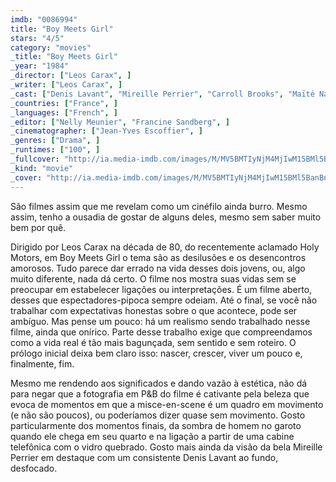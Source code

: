 ```yaml
---
imdb: "0086994"
title: "Boy Meets Girl"
stars: "4/5"
category: "movies"
_title: "Boy Meets Girl"
_year: "1984"
_director: ["Leos Carax", ]
_writer: ["Leos Carax", ]
_cast: ["Denis Lavant", "Mireille Perrier", "Carroll Brooks", "Maïté Nahyr", "Elie Poicard", "Christian Cloarec", "Lorraine Berger", "Marc Desclozeaux", "Anna Baldaccini", ]
_countries: ["France", ]
_languages: ["French", ]
_editor: ["Nelly Meunier", "Francine Sandberg", ]
_cinematographer: ["Jean-Yves Escoffier", ]
_genres: ["Drama", ]
_runtimes: ["100", ]
_fullcover: "http://ia.media-imdb.com/images/M/MV5BMTIyNjM4MjIwM15BMl5BanBnXkFtZTcwMTg1MjMyMQ@@.jpg"
_kind: "movie"
_cover: "http://ia.media-imdb.com/images/M/MV5BMTIyNjM4MjIwM15BMl5BanBnXkFtZTcwMTg1MjMyMQ@@._V1._SX98_SY140_.jpg"
---
```

São filmes assim que me revelam como um cinéfilo ainda burro. Mesmo assim, tenho a ousadia de gostar de alguns deles, mesmo sem saber muito bem por quê.

Dirigido por Leos Carax na década de 80, do recentemente aclamado Holy Motors, em Boy Meets Girl o tema são as desilusões e os desencontros amorosos. Tudo parece dar errado na vida desses dois jovens, ou, algo muito diferente, nada dá certo. O filme nos mostra suas vidas sem se preocupar em estabelecer ligações ou interpretações. É um filme aberto, desses que espectadores-pipoca sempre odeiam. Até o final, se você não trabalhar com expectativas honestas sobre o que acontece, pode ser ambíguo. Mas pense um pouco: há um realismo sendo trabalhado nesse filme, ainda que onírico. Parte desse trabalho exige que compreendamos como a vida real é tão mais bagunçada, sem sentido e sem roteiro. O prólogo inicial deixa bem claro isso: nascer, crescer, viver um pouco e, finalmente, fim.

Mesmo me rendendo aos significados e dando vazão à estética, não dá para negar que a fotografia em P&B do filme é cativante pela beleza que evoca de momentos em que a misce-en-scene é um quadro em movimento (e não são poucos), ou poderíamos dizer quase sem movimento. Gosto particularmente dos momentos finais, da sombra de homem no garoto quando ele chega em seu quarto e na ligação a partir de uma cabine telefônica com o vidro quebrado. Gosto mais ainda da visão da bela Mireille Perrier em destaque com um consistente Denis Lavant ao fundo, desfocado.
